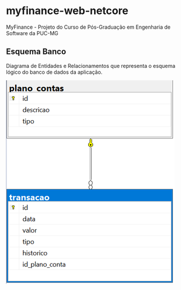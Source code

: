 # myfinance-web-netcore

MyFinance - Projeto do Curso de Pós-Graduação em Engenharia de Software da PUC-MG

## Esquema Banco

Diagrama de Entidades e Relacionamentos que representa o esquema lógico do banco de dados da aplicação.

<img src='docs\DB_DER.png' alt='Diagrama de Entidades e Relacionamentos'>
